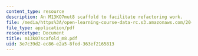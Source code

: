 ```yaml
---
content_type: resource
description: An M13KO7mut8 scaffold to facilitate refactoring work.
file: /media/https%3A/open-learning-course-data-rc.s3.amazonaws.com/20-109-laboratory-fundamentals-in-biological-engineering-fall-2007/3e7c39d2ec86e2a58fed363ef2165813_m13k07scafold_m8.pdf
file_type: application/pdf
resourcetype: Document
title: m13k07scafold_m8.pdf
uid: 3e7c39d2-ec86-e2a5-8fed-363ef2165813
---
```


